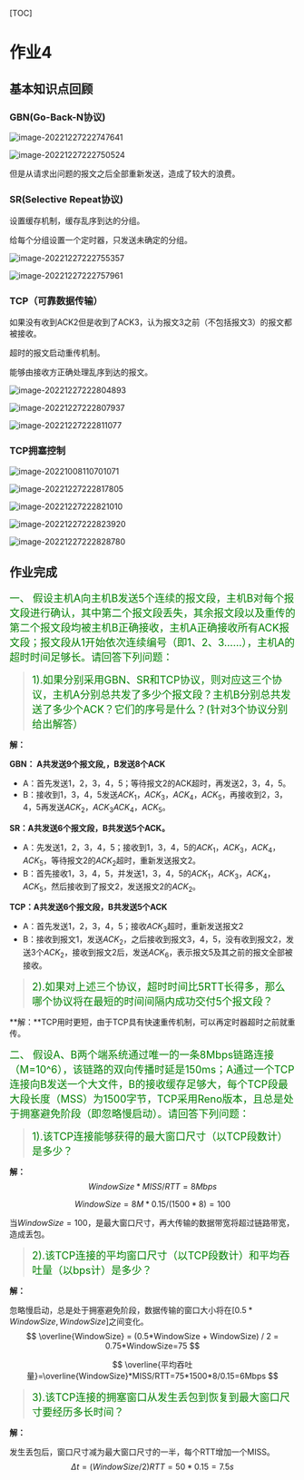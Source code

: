[TOC]

# 作业4

## 基本知识点回顾

### GBN(Go-Back-N协议)

![image-20221227222747641](homework4/image-20221227222747641.png)

![image-20221227222750524](homework4/image-20221227222750524.png)



但是从请求出问题的报文之后全部重新发送，造成了较大的浪费。

### SR(Selective Repeat协议)

设置缓存机制，缓存乱序到达的分组。

给每个分组设置一个定时器，只发送未确定的分组。

![image-20221227222755357](homework4/image-20221227222755357.png)

![image-20221227222757961](homework4/image-20221227222757961.png)



### TCP（可靠数据传输）

如果没有收到ACK2但是收到了ACK3，认为报文3之前（不包括报文3）的报文都被接收。

超时的报文启动重传机制。

能够由接收方正确处理乱序到达的报文。

![image-20221227222804893](homework4/image-20221227222804893.png)

![image-20221227222807937](homework4/image-20221227222807937.png)

![image-20221227222811077](homework4/image-20221227222811077.png)

### TCP拥塞控制

![image-20221008110701071](homework4/image-20221008110701071.png)

![image-20221227222817805](homework4/image-20221227222817805.png)

![image-20221227222821010](homework4/image-20221227222821010.png)

![image-20221227222823920](homework4/image-20221227222823920.png)

![image-20221227222828780](homework4/image-20221227222828780.png)

## 作业完成

<font color=green size=4>一、 假设主机A向主机B发送5个连续的报文段，主机B对每个报文段进行确认，其中第二个报文段丢失，其余报文段以及重传的第二个报文段均被主机B正确接收，主机A正确接收所有ACK报文段；报文段从1开始依次连续编号（即1、2、3……），主机A的超时时间足够长。请回答下列问题：</font>

> <font color=green size=4>1).如果分别采用GBN、SR和TCP协议，则对应这三个协议，主机A分别总共发了多少个报文段？主机B分别总共发送了多少个ACK？它们的序号是什么？(针对3个协议分别给出解答）</font>

**解：**

**GBN： A共发送9个报文段,，B发送8个ACK** 

* A：首先发送1，2，3，4，5；等待报文2的ACK超时，再发送2，3，4，5。
* B：接收到1，3，4，5发送$ACK_1$，$ACK_3$，$ACK_4$，$ACK_5$，再接收到2，3，4，5再发送$ACK_2$，$ACK_3$$ACK_4$，$ACK_5$。

**SR：A共发送6个报文段，B共发送5个ACK。**	

* A：先发送1，2，3，4，5；接收到1，3，4，5的$ACK_1$，$ACK_3$，$ACK_4$，$ACK_5$，等待报文2的$ACK_2$超时，重新发送报文2。
* B：首先接收1，3，4，5，并发送1，3，4，5的$ACK_1$，$ACK_3$，$ACK_4$，$ACK_5$，然后接收到了报文2，发送报文2的$ACK_2$。

**TCP：A共发送6个报文段，B共发送5个ACK**

* A：首先发送1，2，3，4，5；接收$ACK_3$超时，重新发送报文2
* B：接收到报文1，发送$ACK_2$，之后接收到报文3，4，5，没有收到报文2，发送3个$ACK_2$，接收到报文2后，发送$ACK_6$，表示报文5及其之前的报文全部被接收。

> <font color=green size=4>2).如果对上述三个协议，超时时间比5RTT长得多，那么哪个协议将在最短的时间间隔内成功交付5个报文段？</font>

**解：**TCP用时更短，由于TCP具有快速重传机制，可以再定时器超时之前就重传。



<font color=green size=4>二、 假设A、B两个端系统通过唯一的一条8Mbps链路连接（M=10^6），该链路的双向传播时延是150ms；A通过一个TCP连接向B发送一个大文件，B的接收缓存足够大，每个TCP段最大段长度（MSS）为1500字节，TCP采用Reno版本，且总是处于拥塞避免阶段（即忽略慢启动）。请回答下列问题：</font>

> <font color=green size=4>1).该TCP连接能够获得的最大窗口尺寸（以TCP段数计）是多少？</font>

**‏解：**
$$
WindowSize*MISS/RTT = 8Mbps
$$

$$
WindowSize = 8M * 0.15 / (1500 * 8) = 100
$$

当$WindowSize=100$，是最大窗口尺寸，再大传输的数据带宽将超过链路带宽，造成丢包。

> <font color=green size=4>2).该TCP连接的平均窗口尺寸（以TCP段数计）和平均吞吐量（以bps计）是多少？</font>

**‏解：**

忽略慢启动，总是处于拥塞避免阶段，数据传输的窗口大小将在$[0.5*WindowSize,WindowSize]$之间变化。
$$
\overline{WindowSize} = (0.5*WindowSize + WindowSize) / 2 = 0.75*WindowSize=75
$$

$$
\overline{平均吞吐量}=\overline{WindowSize}*MISS/RTT=75*1500*8/0.15=6Mbps
$$

> <font color=green size=4>3).该TCP连接的拥塞窗口从发生丢包到恢复到最大窗口尺寸要经历多长时间？</font>

**解：**

发生丢包后，窗口尺寸减为最大窗口尺寸的一半，每个RTT增加一个MISS。
$$
\Delta t = (WindowSize/2)RTT=50 * 0.15 = 7.5s
$$